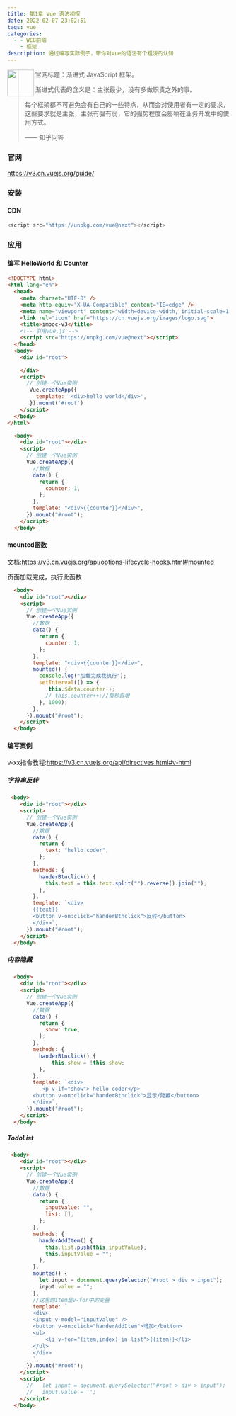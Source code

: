 ```yaml
---
title: 第1章 Vue 语法初探
date: 2022-02-07 23:02:51
tags: vue
categories:
  - - WEB前端
    - 框架
description: 通过编写实际例子，带你对Vue的语法有个粗浅的认知
---
```




<img src="https://cdn.jsdelivr.net/gh/webyang-male/yangimgs/vueLogo.png" alt="" width="60px" align="left">

> 官网标题：渐进式 JavaScript 框架。
>
> 渐进式代表的含义是：主张最少，没有多做职责之外的事。
>
> 每个框架都不可避免会有自己的一些特点，从而会对使用者有一定的要求，这些要求就是主张，主张有强有弱，它的强势程度会影响在业务开发中的使用方式。
>
> —— 知乎问答

### 官网

https://v3.cn.vuejs.org/guide/

### 安装

#### CDN

```js
<script src="https://unpkg.com/vue@next"></script>
```

###  应用

#### 编写 HelloWorld 和 Counter

````html
<!DOCTYPE html>
<html lang="en">
  <head>
    <meta charset="UTF-8" />
    <meta http-equiv="X-UA-Compatible" content="IE=edge" />
    <meta name="viewport" content="width=device-width, initial-scale=1.0" />
    <link rel="icon" href="https://cn.vuejs.org/images/logo.svg">
    <title>imooc-v3</title>
    <!-- 引用vue.js -->
    <script src="https://unpkg.com/vue@next"></script>
  </head>
  <body>
    <div id="root">

    </div>
    <script>
      // 创建一个Vue实例
       Vue.createApp({
         template: '<div>hello world</div>',
       }).mount('#root')
    </script>
  </body>
</html>
````

````html
  <body>
    <div id="root"></div>
    <script>
      // 创建一个Vue实例
      Vue.createApp({
        //数据
        data() {
          return {
            counter: 1,
          };
        },
        template: "<div>{{counter}}</div>",
      }).mount("#root");
    </script>
  </body>
````

#### mounted函数

文档:https://v3.cn.vuejs.org/api/options-lifecycle-hooks.html#mounted

页面加载完成，执行此函数

```html
  <body>
    <div id="root"></div>
    <script>
      // 创建一个Vue实例
      Vue.createApp({
        //数据
        data() {
          return {
            counter: 1,
          };
        },
        template: "<div>{{counter}}</div>",
        mounted() {
          console.log("加载完成我执行");
          setInterval(() => {
             this.$data.counter++;
            // this.counter++;//每秒自增
          }, 1000);
        },
      }).mount("#root");
    </script>
  </body>
```

#### 编写案例

v-xx指令教程:https://v3.cn.vuejs.org/api/directives.html#v-html

##### 字符串反转

````html
 <body>
    <div id="root"></div>
    <script>
      // 创建一个Vue实例
      Vue.createApp({
        //数据
        data() {
          return {
            text: "hello coder",
          };
        },
        methods: {
          handerBtnclick() {
            this.text = this.text.split("").reverse().join("");
          },
        },
        template: `<div>
        {{text}}
        <button v-on:click="handerBtnclick">反转</button>
        </div>`,
      }).mount("#root");
    </script>
  </body>
````

##### 内容隐藏

````html
  <body>
    <div id="root"></div>
    <script>
      // 创建一个Vue实例
      Vue.createApp({
        //数据
        data() {
          return {
            show: true,
          };
        },
        methods: {
          handerBtnclick() {
              this.show = !this.show;
          },
        },
        template: `<div>
           <p v-if="show"> hello coder</p>
        <button v-on:click="handerBtnclick">显示/隐藏</button>
        </div>`,
      }).mount("#root");
    </script>
  </body>
````

##### TodoList

````html
 <body>
    <div id="root"></div>
    <script>
      // 创建一个Vue实例
      Vue.createApp({
        //数据
        data() {
          return {
            inputValue: "",
            list: [],
          };
        },
        methods: {
          handerAddItem() {
            this.list.push(this.inputValue);
            this.inputValue = "";
          },
        },
        mounted() {
          let input = document.querySelector("#root > div > input");
          input.value = "";
        },
        //这里的item是v-for中的变量
        template: `
        <div>
        <input v-model="inputValue" />
        <button v-on:click="handerAddItem">增加</button>
        <ul>
            <li v-for="(item,index) in list">{{item}}</li> 
        </ul>
        </div>
        `,
      }).mount("#root");
    </script>
    <script>
      //   let input = document.querySelector("#root > div > input");
      //   input.value = '';
    </script>
  </body>
````

